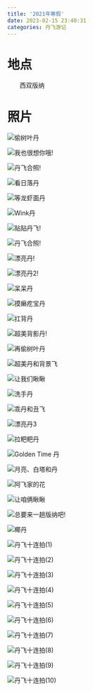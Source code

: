 ```yaml
---
title: '2021年寒假'
date: 2023-02-15 23:40:31
categories: 丹飞游记
---
```

# 地点
&emsp;&emsp;西双版纳

# 照片
![偷树叶丹](https://tuchuang-1316863656.cos.ap-guangzhou.myqcloud.com/533933_Images%2F2023%E5%B9%B4%E5%AF%92%E5%81%87(%E8%A5%BF%E5%8F%8C%E7%89%88%E7%BA%B3)%2FIMG_0693_polarr.jpg)

![我也很想你哦!](https://tuchuang-1316863656.cos.ap-guangzhou.myqcloud.com/533933_Images%2F2023%E5%B9%B4%E5%AF%92%E5%81%87(%E8%A5%BF%E5%8F%8C%E7%89%88%E7%BA%B3)%2FIMG_1901.jpg)

![丹飞合照!](https://tuchuang-1316863656.cos.ap-guangzhou.myqcloud.com/533933_Images%2F2023%E5%B9%B4%E5%AF%92%E5%81%87(%E8%A5%BF%E5%8F%8C%E7%89%88%E7%BA%B3)%2FIMG_1906.jpg)

![看日落丹](https://tuchuang-1316863656.cos.ap-guangzhou.myqcloud.com/533933_Images%2F2023%E5%B9%B4%E5%AF%92%E5%81%87(%E8%A5%BF%E5%8F%8C%E7%89%88%E7%BA%B3)%2FIMG_1933.jpg)

![等龙虾面丹](https://tuchuang-1316863656.cos.ap-guangzhou.myqcloud.com/533933_Images%2F2023%E5%B9%B4%E5%AF%92%E5%81%87(%E8%A5%BF%E5%8F%8C%E7%89%88%E7%BA%B3)%2FIMG_1946.jpg)

![Wink丹](https://tuchuang-1316863656.cos.ap-guangzhou.myqcloud.com/533933_Images%2F2023%E5%B9%B4%E5%AF%92%E5%81%87(%E8%A5%BF%E5%8F%8C%E7%89%88%E7%BA%B3)%2FIMG_2836.jpg)

![贴贴丹飞!](https://tuchuang-1316863656.cos.ap-guangzhou.myqcloud.com/533933_Images%2F2023%E5%B9%B4%E5%AF%92%E5%81%87(%E8%A5%BF%E5%8F%8C%E7%89%88%E7%BA%B3)%2FIMG_2865.jpg)

![丹飞合照!](https://tuchuang-1316863656.cos.ap-guangzhou.myqcloud.com/533933_Images%2F2023%E5%B9%B4%E5%AF%92%E5%81%87(%E8%A5%BF%E5%8F%8C%E7%89%88%E7%BA%B3)%2FIMG_2937.jpg)

![漂亮丹!](https://tuchuang-1316863656.cos.ap-guangzhou.myqcloud.com/533933_Images%2F2023%E5%B9%B4%E5%AF%92%E5%81%87(%E8%A5%BF%E5%8F%8C%E7%89%88%E7%BA%B3)%2FIMG_2982.jpg)

![漂亮丹2!](https://tuchuang-1316863656.cos.ap-guangzhou.myqcloud.com/533933_Images%2F2023%E5%B9%B4%E5%AF%92%E5%81%87(%E8%A5%BF%E5%8F%8C%E7%89%88%E7%BA%B3)%2FIMG_2985.jpg)

![呆呆丹](https://tuchuang-1316863656.cos.ap-guangzhou.myqcloud.com/533933_Images%2F2023%E5%B9%B4%E5%AF%92%E5%81%87(%E8%A5%BF%E5%8F%8C%E7%89%88%E7%BA%B3)%2FIMG_3008.jpg)

![摸癞疙宝丹](https://tuchuang-1316863656.cos.ap-guangzhou.myqcloud.com/533933_Images%2F2023%E5%B9%B4%E5%AF%92%E5%81%87(%E8%A5%BF%E5%8F%8C%E7%89%88%E7%BA%B3)%2FIMG_3012.jpg)

![扛背丹](https://tuchuang-1316863656.cos.ap-guangzhou.myqcloud.com/533933_Images%2F2023%E5%B9%B4%E5%AF%92%E5%81%87(%E8%A5%BF%E5%8F%8C%E7%89%88%E7%BA%B3)%2FIMG_3023.jpg)

![超美背影丹!](https://tuchuang-1316863656.cos.ap-guangzhou.myqcloud.com/533933_Images%2F2023%E5%B9%B4%E5%AF%92%E5%81%87(%E8%A5%BF%E5%8F%8C%E7%89%88%E7%BA%B3)%2FIMG_3027.jpg)

![再偷树叶丹](https://tuchuang-1316863656.cos.ap-guangzhou.myqcloud.com/533933_Images%2F2023%E5%B9%B4%E5%AF%92%E5%81%87(%E8%A5%BF%E5%8F%8C%E7%89%88%E7%BA%B3)%2FIMG_3037.jpg)

![超美丹和背景飞](https://tuchuang-1316863656.cos.ap-guangzhou.myqcloud.com/533933_Images%2F2023%E5%B9%B4%E5%AF%92%E5%81%87(%E8%A5%BF%E5%8F%8C%E7%89%88%E7%BA%B3)%2FIMG_3078.jpg)

![让我们瞅瞅](https://tuchuang-1316863656.cos.ap-guangzhou.myqcloud.com/533933_Images%2F2023%E5%B9%B4%E5%AF%92%E5%81%87(%E8%A5%BF%E5%8F%8C%E7%89%88%E7%BA%B3)%2FIMG_3105.jpg)

![洗手丹](https://tuchuang-1316863656.cos.ap-guangzhou.myqcloud.com/533933_Images%2F2023%E5%B9%B4%E5%AF%92%E5%81%87(%E8%A5%BF%E5%8F%8C%E7%89%88%E7%BA%B3)%2FIMG_3112.jpg)

![乖丹和丑飞](https://tuchuang-1316863656.cos.ap-guangzhou.myqcloud.com/533933_Images%2F2023%E5%B9%B4%E5%AF%92%E5%81%87(%E8%A5%BF%E5%8F%8C%E7%89%88%E7%BA%B3)%2FIMG_3147.jpg)

![漂亮丹3](https://tuchuang-1316863656.cos.ap-guangzhou.myqcloud.com/533933_Images%2F2023%E5%B9%B4%E5%AF%92%E5%81%87(%E8%A5%BF%E5%8F%8C%E7%89%88%E7%BA%B3)%2FIMG_3156.jpg)

![拉粑粑丹](https://tuchuang-1316863656.cos.ap-guangzhou.myqcloud.com/533933_Images%2F2023%E5%B9%B4%E5%AF%92%E5%81%87(%E8%A5%BF%E5%8F%8C%E7%89%88%E7%BA%B3)%2FIMG_3182.jpg)

![Golden Time 丹](https://tuchuang-1316863656.cos.ap-guangzhou.myqcloud.com/533933_Images%2F2023%E5%B9%B4%E5%AF%92%E5%81%87(%E8%A5%BF%E5%8F%8C%E7%89%88%E7%BA%B3)%2FIMG_3264.jpg)

![月亮、白塔和丹](https://tuchuang-1316863656.cos.ap-guangzhou.myqcloud.com/533933_Images%2F2023%E5%B9%B4%E5%AF%92%E5%81%87(%E8%A5%BF%E5%8F%8C%E7%89%88%E7%BA%B3)%2FIMG_3267.jpg)

![阿飞家的花](https://tuchuang-1316863656.cos.ap-guangzhou.myqcloud.com/533933_Images%2F2023%E5%B9%B4%E5%AF%92%E5%81%87(%E8%A5%BF%E5%8F%8C%E7%89%88%E7%BA%B3)%2FIMG_3279.jpg)

![让咱俩瞅瞅](https://tuchuang-1316863656.cos.ap-guangzhou.myqcloud.com/533933_Images%2F2023%E5%B9%B4%E5%AF%92%E5%81%87(%E8%A5%BF%E5%8F%8C%E7%89%88%E7%BA%B3)%2FIMG_3372.jpg)

![总要来一趟版纳吧!](https://tuchuang-1316863656.cos.ap-guangzhou.myqcloud.com/533933_Images%2F2023%E5%B9%B4%E5%AF%92%E5%81%87(%E8%A5%BF%E5%8F%8C%E7%89%88%E7%BA%B3)%2Fbeauty_1675091915529.jpg)

![椰丹](https://tuchuang-1316863656.cos.ap-guangzhou.myqcloud.com/533933_Images%2F2023%E5%B9%B4%E5%AF%92%E5%81%87(%E8%A5%BF%E5%8F%8C%E7%89%88%E7%BA%B3)%2Fbeauty_1675094874542.jpg)

![丹飞十连拍(1)](https://tuchuang-1316863656.cos.ap-guangzhou.myqcloud.com/533933_Images%2F2023%E5%B9%B4%E5%AF%92%E5%81%87(%E8%A5%BF%E5%8F%8C%E7%89%88%E7%BA%B3)%2Fbeauty_1675135471740.jpg)

![丹飞十连拍(2)](https://tuchuang-1316863656.cos.ap-guangzhou.myqcloud.com/533933_Images%2F2023%E5%B9%B4%E5%AF%92%E5%81%87(%E8%A5%BF%E5%8F%8C%E7%89%88%E7%BA%B3)%2Fbeauty_1675135488140.jpg)

![丹飞十连拍(3)](https://tuchuang-1316863656.cos.ap-guangzhou.myqcloud.com/533933_Images%2F2023%E5%B9%B4%E5%AF%92%E5%81%87(%E8%A5%BF%E5%8F%8C%E7%89%88%E7%BA%B3)%2Fbeauty_1675135501933.jpg)

![丹飞十连拍(4)](https://tuchuang-1316863656.cos.ap-guangzhou.myqcloud.com/533933_Images%2F2023%E5%B9%B4%E5%AF%92%E5%81%87(%E8%A5%BF%E5%8F%8C%E7%89%88%E7%BA%B3)%2Fbeauty_1675135532599.jpg)

![丹飞十连拍(5)](https://tuchuang-1316863656.cos.ap-guangzhou.myqcloud.com/533933_Images%2F2023%E5%B9%B4%E5%AF%92%E5%81%87(%E8%A5%BF%E5%8F%8C%E7%89%88%E7%BA%B3)%2Fbeauty_1675135559814.jpg)

![丹飞十连拍(6)](https://tuchuang-1316863656.cos.ap-guangzhou.myqcloud.com/533933_Images%2F2023%E5%B9%B4%E5%AF%92%E5%81%87(%E8%A5%BF%E5%8F%8C%E7%89%88%E7%BA%B3)%2Fbeauty_1675135590338.jpg)

![丹飞十连拍(7)](https://tuchuang-1316863656.cos.ap-guangzhou.myqcloud.com/533933_Images%2F2023%E5%B9%B4%E5%AF%92%E5%81%87(%E8%A5%BF%E5%8F%8C%E7%89%88%E7%BA%B3)%2Fbeauty_1675135634480.jpg)

![丹飞十连拍(8)](https://tuchuang-1316863656.cos.ap-guangzhou.myqcloud.com/533933_Images%2F2023%E5%B9%B4%E5%AF%92%E5%81%87(%E8%A5%BF%E5%8F%8C%E7%89%88%E7%BA%B3)%2Fbeauty_1675135655713.jpg)

![丹飞十连拍(9)](https://tuchuang-1316863656.cos.ap-guangzhou.myqcloud.com/533933_Images%2F2023%E5%B9%B4%E5%AF%92%E5%81%87(%E8%A5%BF%E5%8F%8C%E7%89%88%E7%BA%B3)%2Fbeauty_1675135749796.jpg)

![丹飞十连拍(10)](https://tuchuang-1316863656.cos.ap-guangzhou.myqcloud.com/533933_Images%2F2023%E5%B9%B4%E5%AF%92%E5%81%87(%E8%A5%BF%E5%8F%8C%E7%89%88%E7%BA%B3)%2Fbeauty_1675135823571.jpg)